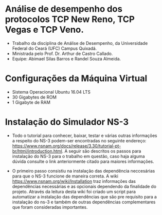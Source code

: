 # Análise de desempenho dos protocolos TCP New Reno, TCP Vegas e TCP Veno.
* Trabalho da disciplina de Análise de Desempenho, da Universidade Federal do Ceará (UFC) Campus Quixadá.
* Ministrada pelo Prof. Dr. Arthur de Castro Callado.
* Equipe: Abimael Silas Barros e Randel Souza Almeida.

# Configurações da Máquina Virtual
* Sistema Operacional Ubuntu 16.04 LTS
* 30 Gigabytes de ROM
* 1 Gigabyte de RAM

# Instalação do Simulador NS-3
* Todo o tutorial para conhecer, baixar, testar e várias outras informações a respeito do NS-3 podem-ser encontradas no seguinte endereço: https://www.nsnam.org/docs/release/3.30/tutorial-pt-br/html/introduction.html. A seguir são descritos os passos para instalação do NS-3 para o trabalho em questão, caso haja alguma dúvida consulte o link anteriormente citado para maiores informações.

* O primeiro passo consistiu na instalação das dependência neccesárias para que o NS-3 funcione de maneira correta. A wiki https://www.nsnam.org/wiki/Installation traz informações das dependências necessárias e as opcionais dependendo da finalidade do projeto.
Através da leitura desta wiki foi criado um script para automatizar a instalação das dependências que são pre requisito para a instalação do ns-3 e também de outras dependências complementares que foram consideradas importantes.


